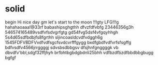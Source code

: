 # solid
begin
Hi
nice day
gm
let's start
to the moon !!!gty
LFG!!!g
hahahaoaaa!@33rf
babashipsghgthh
dfvzfdfvbfg
23446356g3h
546574165489vsdfvfsdvgrfgtg
gd54fvg5dsf4vfgqyhhgh
5s4d65sdfbdbjfs8fgrthh
sljincoasldcvdfvdggh6g
1545FDFVBDFVvdfvdfsgcfsvdcvrfffgygg
bxdfgbdfvdfvrfsfsgffg
bdfvsdfv4566jrrggggj
sdvsbsdbbgsv dfsjhnfgnggggk
vb dbvdfv'bbl,sdgf32ffjhyh
brfbhtbgbdgbdnli25bhh
vdfbzdfbzdfbbdbbgbugg
bgfgf
